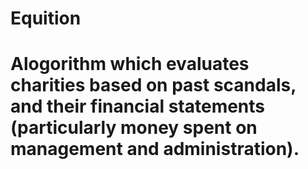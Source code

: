 # Equition
# Alogorithm which evaluates charities based on past scandals, and their financial statements (particularly money spent on management and administration).
